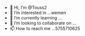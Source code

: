 - 👋 Hi, I’m @Touss2
- 👀 I’m interested in ...wemen
- 🌱 I’m currently learning ...
- 💞️ I’m looking to collaborate on ...
- 📫 How to reach me ...5755710625

<!---
Touss2/Touss2 is a ✨ special ✨ repository because its `README.md` (this file) appears on your GitHub profile.
You can click the Preview link to take a look at your changes.
--->
